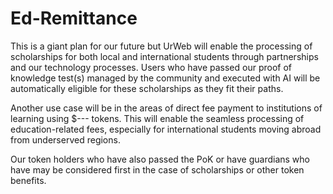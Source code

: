# Ed-Remittance

This is a giant plan for our future but UrWeb will enable the processing of scholarships for both local and international students through partnerships and our technology processes. Users who have passed our proof of knowledge test(s) managed by the community and executed with AI will be automatically eligible for these scholarships as they fit their paths.&#x20;

Another use case will be in the areas of direct fee payment to institutions of learning using $--- tokens. This will enable the seamless processing of education-related fees, especially for international students moving abroad from underserved regions.

Our token holders who have also passed the PoK or have guardians who have may be considered first in the case of scholarships or other token benefits.
